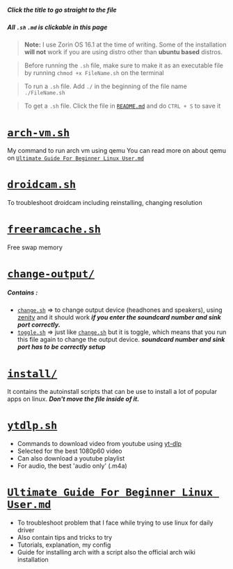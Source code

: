 ##### Click the title to go straight to the file

##### All `.sh` `.md` is clickable in this page

> **Note:** I use Zorin OS 16.1 at the time of writing. Some of the installation **will not** work if you are using distro other than **ubuntu based** distros.

> Before running the `.sh` file, make sure to make it as an executable file by running
> `chmod +x FileName.sh` on the terminal

> To run a `.sh` file. Add `./` in the beginning of the file name
> `./FileName.sh`

> To get a `.sh` file. Click the file in [`README.md`] and do `CTRL + S` to save it

# [`arch-vm.sh`]

My command to run arch vm using qemu
You can read more on about qemu on [`Ultimate Guide For Beginner Linux User.md`]

# [`droidcam.sh`]

To troubleshoot droidcam including reinstalling, changing resolution

# [`freeramcache.sh`]

Free swap memory

# [`change-output/`]

##### Contains :

- [`change.sh`] => to change output device (headhones and speakers), using [zenity] and it should work **_if you enter the soundcard number and sink port correctly._**
- [`toggle.sh`] => just like [`change.sh`] but it is toggle, which means that you run this file again to change the output device. **_soundcard number and sink port has to be correctly setup_**

# [`install/`]

It contains the autoinstall scripts that can be use to install a lot of popular apps on linux. **_Don't move the file inside of it._**

# [`ytdlp.sh`]

- Commands to download video from youtube using [yt-dlp]
- Selected for the best 1080p60 video
- Can also download a youtube playlist
- For audio, the best 'audio only' (.m4a)

# [`Ultimate Guide For Beginner Linux User.md`]

- To troubleshoot problem that I face while trying to use linux for daily driver
- Also contain tips and tricks to try
- Tutorials, explanation, my config
- Guide for installing arch with a script also the official arch wiki installation

[zenity]: https://help.gnome.org/users/zenity/stable/
[yt-dlp]: https://github.com/yt-dlp/yt-dlp
[`arch-vm.sh`]: https://raw.githubusercontent.com/get543/linux-beginner-guide/main/arch-vm.sh
[`droidcam.sh`]: https://raw.githubusercontent.com/get543/linux-beginner-guide/main/install/droidcam.sh
[`freeramcache.sh`]: https://raw.githubusercontent.com/get543/linux-beginner-guide/main/freeramcache.sh
[`change.sh`]: https://raw.githubusercontent.com/get543/linux-beginner-guide/main/change-output/change.sh
[`toggle.sh`]: https://raw.githubusercontent.com/get543/linux-beginner-guide/main/change-output/toggle.sh
[`install/`]: https://github.com/get543/linux-beginner-guide/tree/main/install
[`change-output/`]: https://github.com/get543/linux-beginner-guide/tree/main/change-output
[`ytdlp.sh`]: https://raw.githubusercontent.com/get543/linux-beginner-guide/main/ytdlp.sh
[`flatpak-install.sh`]: https://raw.githubusercontent.com/get543/linux-beginner-guide/main/install/flatpak-install.sh
[`upgrade.sh`]: https://raw.githubusercontent.com/get543/linux-beginner-guide/main/install/upgrade.sh
[`ultimate guide for beginner linux user.md`]: https://github.com/get543/linux-beginner-guide/blob/main/Ultimate%20Guide%20For%20Beginner%20Linux%20User.md
[`readme.md`]: https://github.com/get543/linux-beginner-guide/blob/main/README.md
